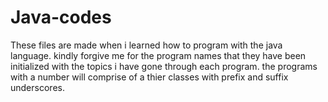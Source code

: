 # Java-codes
These files are made when i learned how to program with the java language.
kindly forgive me for the program names that they have been initialized with the topics i have gone through each program.
the programs with a number will comprise of a thier classes with prefix and suffix underscores.
